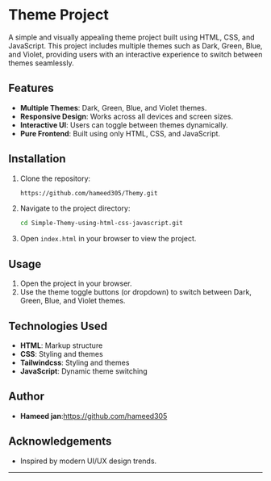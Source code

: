 # Theme Project

A simple and visually appealing theme project built using HTML, CSS, and JavaScript. This project includes multiple themes such as Dark, Green, Blue, and Violet, providing users with an interactive experience to switch between themes seamlessly.

## Features

- **Multiple Themes**: Dark, Green, Blue, and Violet themes.
- **Responsive Design**: Works across all devices and screen sizes.
- **Interactive UI**: Users can toggle between themes dynamically.
- **Pure Frontend**: Built using only HTML, CSS, and JavaScript.

## Installation

1. Clone the repository:
   ```bash
   https://github.com/hameed305/Themy.git
   ```
2. Navigate to the project directory:
   ```bash
   cd Simple-Themy-using-html-css-javascript.git
   ```
3. Open `index.html` in your browser to view the project.

## Usage

1. Open the project in your browser.
2. Use the theme toggle buttons (or dropdown) to switch between Dark, Green, Blue, and Violet themes.

## Technologies Used

- **HTML**: Markup structure
- **CSS**: Styling and themes
- **Tailwindcss**: Styling and themes
- **JavaScript**: Dynamic theme switching

## Author

- **Hameed jan**:https://github.com/hameed305

## Acknowledgements

- Inspired by modern UI/UX design trends.

---
